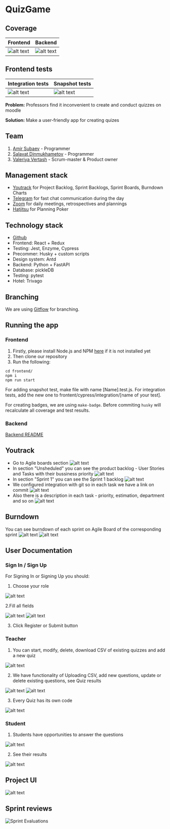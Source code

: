 # QuizGame

## Coverage

| Frontend        | Backend           |
| ------------- |-------------|
|  ![alt text](frontend/src/badge/img/coverage_total.svg)    | ![alt text](Pictures/coverage.svg) |

## Frontend tests
| Integration tests           | Snapshot tests  |
|-------------| -----|
 ![alt text](frontend/src/badge/img/integration.svg) | ![alt text](frontend/src/badge/img/snapshot.svg) |


**Problem:** Professors find it inconvenient to create and conduct quizzes on moodle

**Solution:** Make a user-friendly app for creating quizes

## Team
1. [Amir Subaev](https://github.com/Apostrov) - Programmer
2. [Salavat Dinmukhametov](https://github.com/slvt1) - Programmer
3. [Valeriya Vertash](https://github.com/vvertash) - Scrum-master & Product owner

## Management stack
* [Youtrack](https://greek-salad.myjetbrains.com/youtrack/agiles/120-2/current) for Project Backlog, Sprint Backlogs, Sprint Boards, Burndown Charts
* [Telegram](https://web.telegram.org/#/login) for fast chat communication during the day
* [Zoom](https://zoom.us/ru-ru/meetings.html) for daily meetings, retrospectives and plannings
* [Hatjitsu](https://hatjitsu.toolforge.org/) for Planning Poker

## Technology stack
* [Github](https://github.com/)
* Frontend: React + Redux
* Testing: Jest, Enzyme, Cypress
* Precommer: Husky + custom scripts
* Design system: Antd
* Backend: Python + FastAPI
* Database: pickleDB
* Testing: pytest
* Hotel: Trivago

## Branching 
We are using [Gitflow](https://www.atlassian.com/git/tutorials/comparing-workflows/gitflow-workflow) for branching. 

## Running the app
### Frontend
1. Firstly, please install Node.js and NPM [here](https://www.npmjs.com/get-npm) if it is not installed yet
2. Then clone our repository
3. Run the following:

```
cd frontend/
npm i
npm run start
```

For adding snapshot test, make file with name [Name].test.js. For integration tests, add the new one to frontent/cypress/integration/[name of your test]. 

For creating badges, we are using `make-badge`. Before commiting `husky` will recalculate all coverage and test results. 

### Backend
[Backend README](https://github.com/IU-IPOD-F20/map-projects-greek-salad/blob/main/Backend/README.md)

## Youtrack
* Go to Agile boards section
![alt text](Pictures/agile_boards.png)
* In section "Unsheduled" you can see the product backlog - User Stories and Tasks with their bussiness priority
![alt text](Pictures/backlog.png)
* In section "Sprint 1" you can see the Sprint 1 backlog
![alt text](Pictures/sprint1.png)
* We configured integration with git so in each task we have a link on commit
![alt text](Pictures/git_integration.png)
* Also there is a description in each task - priority, estimation, department and so on
![alt text](Pictures/task_description.png)

## Burndown
You can see burndown of each sprint on Agile Board of the corresponding sprint
![alt text](Pictures/burndown_button.png)
![alt text](Pictures/burndown.png)

## User Documentation
### Sign In / Sign Up
For Signing In or Signing Up you should:
1. Choose your role

 ![alt text](Role.png)
 
2.Fill all fields

![alt text](Pictures/Signup.jpg)
![alt text](Pictures/Login.jpg)
 
3. Click Register or Submit button

### Teacher
1. You can start, modify, delete, download CSV of existing quizzes and add a new quiz

![alt text](Pictures/Quiz.jpg)

2. We have functionality of Uploading CSV, add new questions, update or delete existing questions, see Quiz results

![alt text](Pictures/NewQuiz.jpg)
![alt text](Pictures/Results.jpg)
 
3. Every Quiz has its own code

![alt text](Pictures/Code.jpg)


### Student
1. Students have opportunities to answer the questions
 
![alt text](Pictures/Question.jpg)

2. See their results
 
![alt text](Pictures/YourResults.jpg)
 
## Project UI
![alt text](Pictures/UI.jpeg)

## Sprint reviews

![Sprint Evaluations](https://docs.google.com/spreadsheets/d/e/2PACX-1vTXIhfQzTkLutk3Wp2zWwAcCXQe7GZCZGWMZHp4nMPAgInjsxWohwH5hxwd4N9iyATx-H-QBAiTGWlj/pubchart?oid=553245236&format=image)
